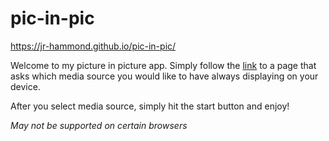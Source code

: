 # pic-in-pic

https://jr-hammond.github.io/pic-in-pic/

Welcome to my picture in picture app.
Simply follow the <a href="https://jr-hammond.github.io/pic-in-pic/" target="_blank">link</a> to a page that
asks which media source you would like
to have always displaying on your device.

After you select media source,
simply hit the start button and enjoy!

*May not be supported on certain browsers*
